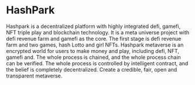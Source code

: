 # HashPark
Hashpark is a decentralized platform with highly integrated defi, gamefi, NFT triple play and blockchain technology.
It is a meta universe project with defi revenue farm and gamefi as the core. The first stage is defi revenue farm and two games, hash Lotto and girl NFTs.
Hashpark metaverse is an encrypted world for users to make money and play, including defi, NFT, gamefi and.
The whole process is chained, and the whole process chain can be verified.
The whole process is controlled by intelligent contract, and the belief is completely decentralized.
Create a credible, fair, open and transparent metaverse.

